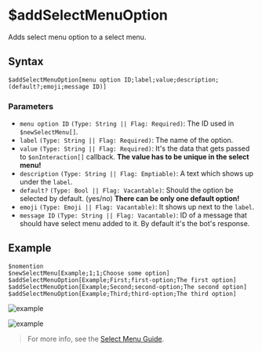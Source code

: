 # $addSelectMenuOption
Adds select menu option to a select menu.

## Syntax
```
$addSelectMenuOption[menu option ID;label;value;description;(default?;emoji;message ID)]
```
### Parameters
- `menu option ID` `(Type: String || Flag: Required)`: The ID used in `$newSelectMenu[]`.
- `label` `(Type: String || Flag: Required)`: The name of the option.
- `value` `(Type: String || Flag: Required)`: It's the data that gets passed to `$onInteraction[]` callback. **The value has to be unique in the select menu!**
- `description` `(Type: String || Flag: Emptiable)`: A text which shows up under the `label`.
- `default?` `(Type: Bool || Flag: Vacantable)`: Should the option be selected by default. (yes/no) **There can be only one default option!**
- `emoji` `(Type: Emoji || Flag: Vacantable)`: It shows up next to the `label`.
- `message ID` `(Type: String || Flag: Vacantable)`: ID of a message that should have select menu added to it. By default it's the bot's response.

## Example
```
$nomention
$newSelectMenu[Example;1;1;Choose some option]
$addSelectMenuOption[Example;First;first-option;The first option]
$addSelectMenuOption[Example;Second;second-option;The second option]
$addSelectMenuOption[Example;Third;third-option;The third option]
```

![example](https://user-images.githubusercontent.com/113303649/209933666-9ec8ecfc-e666-4caa-b7cb-b0b3c4cdea02.png)


![example](https://user-images.githubusercontent.com/113303649/209933373-978c8ade-157f-4991-bb93-929430b4a4eb.png)



> For more info, see the [Select Menu Guide](../guides/general/interactions/selectMenus/aboutSelectMenu.md).
